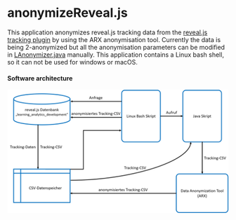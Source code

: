 # anonymizeReveal.js

This application anonymizes reveal.js tracking data from the [reveal.js tracking plugin](https://github.com/pantajosef/reveal.js-tracking) by using the ARX anonymisation tool. Currently the data is being 2-anonymized but all the anonymisation parameters can be modified in [LAnonymizer.java](https://github.com/jquku/anonymizeReveal.js/blob/master/LAnonymizer.java) manually. This application contains a Linux bash shell, so it can not be used
for windows or macOS. 

#### Software architecture

![Screenshot](architektur.png)


